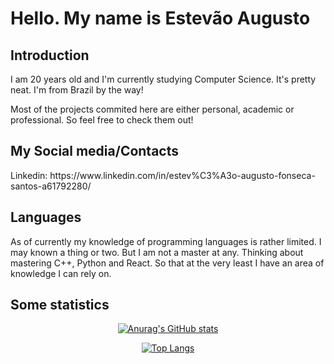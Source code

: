 # Hello. My name is Estevão Augusto

## Introduction
  <p> I am 20 years old and I'm currently studying Computer Science. It's pretty neat. I'm from Brazil by the way! </p>
  <p>Most of the projects commited here are either personal, academic or professional. So feel free to check them out!</p>
  
## My Social media/Contacts
  <p>Linkedin: https://www.linkedin.com/in/estev%C3%A3o-augusto-fonseca-santos-a61792280/ </p>
  
## Languages
<p>
  As of currently my knowledge of programming languages is rather limited. I may known a thing or two. But I am not a master at any.
  Thinking about mastering C++, Python and React. So that at the very least I have an area of knowledge I can rely on. 
</p>

## Some statistics

<div align="center">
  
[![Anurag's GitHub stats](https://github-readme-stats.vercel.app/api?username=EstevaoAugusto&show_icons=true&theme=radical&count_private=true)](https://github.com/anuraghazra/github-readme-stats)

[![Top Langs](https://github-readme-stats.vercel.app/api/top-langs/?username=EstevaoAugusto&layout=compact&theme=radical)](https://github.com/anuraghazra/github-readme-stats)

</div>
